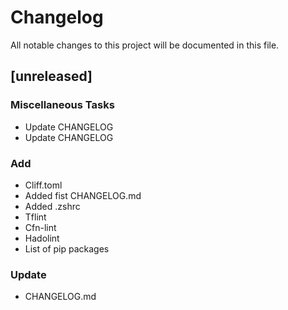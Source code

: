 # Changelog

All notable changes to this project will be documented in this file.

## [unreleased]

### Miscellaneous Tasks

- Update CHANGELOG
- Update CHANGELOG

### Add

- Cliff.toml
- Added fist CHANGELOG.md
- Added .zshrc
- Tflint
- Cfn-lint
- Hadolint
- List of pip packages

### Update

- CHANGELOG.md

<!-- generated by git-cliff -->
